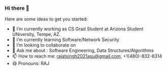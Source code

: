 ### Hi there 👋

Here are some ideas to get you started:

- 🔭 I’m currently working as CS Grad Student at Arizona Student UNiversity, Tempe, AZ. 
- 🌱 I’m currently learning Software/Network Security
- 👯 I’m looking to collaborate on 
- 💬 Ask me about :  Software Engineering, Data Structures/Algorithms
- 📫 How to reach me: rajatsingh2021asu@gmail.com, +1(480)-832-8314
- 😄 Pronouns: RAJ
